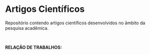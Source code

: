 # Artigos Científicos
Repositório contendo artigos científicos desenvolvidos no âmbito da pesquisa acadêmica.

<BR>

**RELAÇÃO DE TRABALHOS:**


